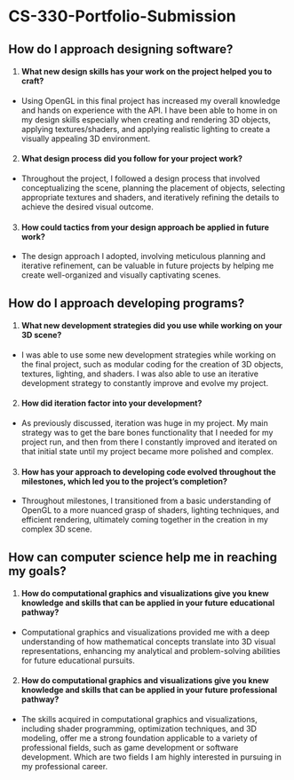 # CS-330-Portfolio-Submission

## How do I approach designing software?
1. #### What new design skills has your work on the project helped you to craft?
  - Using OpenGL in this final project has increased my overall knowledge and hands on experience with the API. I have been able to home in on my design skills especially when creating and rendering 3D objects, applying textures/shaders, and applying realistic lighting to create a visually appealing 3D environment. 

2. #### What design process did you follow for your project work?
  - Throughout the project, I followed a design process that involved conceptualizing the scene, planning the placement of objects, selecting appropriate textures and shaders, and iteratively refining the details to achieve the desired visual outcome.

3. #### How could tactics from your design approach be applied in future work?
  - The design approach I adopted, involving meticulous planning and iterative refinement, can be valuable in future projects by helping me create well-organized and visually captivating scenes.

## How do I approach developing programs?
1. #### What new development strategies did you use while working on your 3D scene?
  - I was able to use some new development strategies while working on the final project, such as modular coding for the creation of 3D objects, textures, lighting, and shaders. I was also able to use an iterative development strategy to constantly improve and evolve my project.

2. #### How did iteration factor into your development?
  - As previously discussed, iteration was huge in my project. My main strategy was to get the bare bones functionality that I needed for my project run, and then from there I constantly improved and iterated on that initial state until my project became more polished and complex. 

3. #### How has your approach to developing code evolved throughout the milestones, which led you to the project’s completion?
  - Throughout milestones, I transitioned from a basic understanding of OpenGL to a more nuanced grasp of shaders, lighting techniques, and efficient rendering, ultimately coming together in the creation in my complex 3D scene.

## How can computer science help me in reaching my goals?
1. #### How do computational graphics and visualizations give you knew knowledge and skills that can be applied in your future educational pathway?
  - Computational graphics and visualizations provided me with a deep understanding of how mathematical concepts translate into 3D visual representations, enhancing my analytical and problem-solving abilities for future educational pursuits.

2. #### How do computational graphics and visualizations give you knew knowledge and skills that can be applied in your future professional pathway?
  - The skills acquired in computational graphics and visualizations, including shader programming, optimization techniques, and 3D modeling, offer me a strong foundation applicable to a variety of professional fields, such as game development or software development. Which are two fields I am highly interested in pursuing in my professional career.
